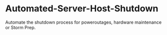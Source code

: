 # Automated-Server-Host-Shutdown
Automate the shutdown process for poweroutages, hardware maintenance or Storm Prep.
